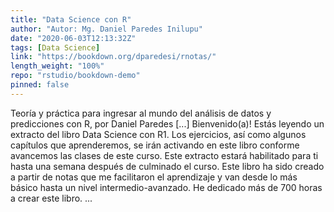```yaml
---
title: "Data Science con R"
author: "Autor: Mg. Daniel Paredes Inilupu"
date: "2020-06-03T12:13:32Z"
tags: [Data Science]
link: "https://bookdown.org/dparedesi/rnotas/"
length_weight: "100%"
repo: "rstudio/bookdown-demo"
pinned: false
---
```


Teoría y práctica para ingresar al mundo del análisis de datos y predicciones con R, por Daniel Paredes [...] Bienvenido(a)! Estás leyendo un extracto del libro Data Science con R1. Los ejercicios, así como algunos capítulos que aprenderemos, se irán activando en este libro conforme avancemos las clases de este curso. Este extracto estará habilitado para ti hasta una semana después de culminado el curso. Este libro ha sido creado a partir de notas que me facilitaron el aprendizaje y van desde lo más básico hasta un nivel intermedio-avanzado. He dedicado más de 700 horas a crear este libro. ...
